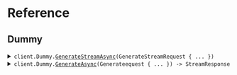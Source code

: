 # Reference
## Dummy
<details><summary><code>client.Dummy.<a href="/src/SeedStreaming/Dummy/DummyClient.cs">GenerateStreamAsync</a>(GenerateStreamRequest { ... })</code></summary>
<dl>
<dd>

#### 🔌 Usage

<dl>
<dd>

<dl>
<dd>

```csharp
await client.Dummy.GenerateStreamAsync(new GenerateStreamRequest { Stream = true, NumEvents = 1 });
```
</dd>
</dl>
</dd>
</dl>

#### ⚙️ Parameters

<dl>
<dd>

<dl>
<dd>

**request:** `GenerateStreamRequest` 
    
</dd>
</dl>
</dd>
</dl>


</dd>
</dl>
</details>

<details><summary><code>client.Dummy.<a href="/src/SeedStreaming/Dummy/DummyClient.cs">GenerateAsync</a>(Generateequest { ... }) -> StreamResponse</code></summary>
<dl>
<dd>

#### 🔌 Usage

<dl>
<dd>

<dl>
<dd>

```csharp
await client.Dummy.GenerateAsync(new Generateequest { Stream = false, NumEvents = 5 });
```
</dd>
</dl>
</dd>
</dl>

#### ⚙️ Parameters

<dl>
<dd>

<dl>
<dd>

**request:** `Generateequest` 
    
</dd>
</dl>
</dd>
</dl>


</dd>
</dl>
</details>
